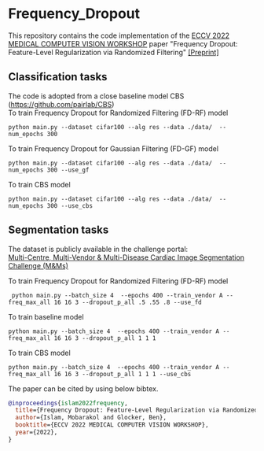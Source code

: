 # Frequency_Dropout

This repository contains the code implementation of the [ECCV 2022 MEDICAL COMPUTER VISION WORKSHOP](https://mcv-workshop.github.io/) paper "Frequency Dropout: Feature-Level Regularization via Randomized Filtering" [[Preprint]](https://arxiv.org/pdf/2209.09844.pdf)
## Classification tasks
The code is adopted from a close baseline model CBS (https://github.com/pairlab/CBS) <br>
To train Frequency Dropout for Randomized Filtering (FD-RF) model

```
python main.py --dataset cifar100 --alg res --data ./data/  --num_epochs 300
```

To train Frequency Dropout for Gaussian Filtering (FD-GF) model

```
python main.py --dataset cifar100 --alg res --data ./data/  --num_epochs 300 --use_gf

```
To train CBS model

```
python main.py --dataset cifar100 --alg res --data ./data/  --num_epochs 300 --use_cbs
```

## Segmentation tasks
The dataset is publicly available in the challenge portal: <br>
[Multi-Centre, Multi-Vendor & Multi-Disease Cardiac Image Segmentation Challenge (M&Ms)](https://www.ub.edu/mnms/)

To train Frequency Dropout for Randomized Filtering (FD-RF) model

```
 python main.py --batch_size 4  --epochs 400 --train_vendor A --freq_max_all 16 16 3 --dropout_p_all .5 .55 .8 --use_fd
```

To train baseline model
```
python main.py --batch_size 4  --epochs 400 --train_vendor A --freq_max_all 16 16 3 --dropout_p_all 1 1 1
```
To train CBS model
```
python main.py --batch_size 4  --epochs 400 --train_vendor A --freq_max_all 16 16 3 --dropout_p_all 1 1 1 --use_cbs
```

The paper can be cited by using below bibtex.

```bibtex
@inproceedings{islam2022frequency,
  title={Frequency Dropout: Feature-Level Regularization via Randomized Filtering},
  author={Islam, Mobarakol and Glocker, Ben},
  booktitle={ECCV 2022 MEDICAL COMPUTER VISION WORKSHOP},
  year={2022},
}
```
